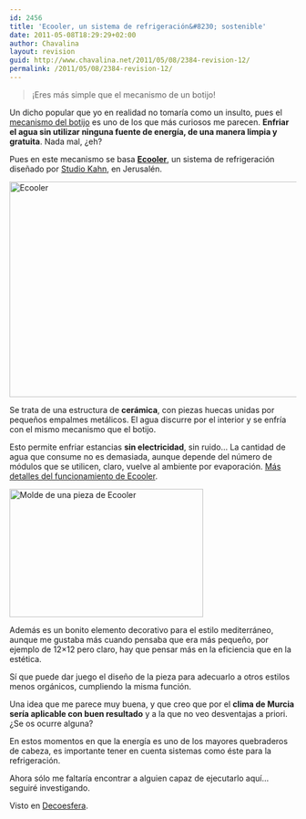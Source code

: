 ```yaml
---
id: 2456
title: 'Ecooler, un sistema de refrigeración&#8230; sostenible'
date: 2011-05-08T18:29:29+02:00
author: Chavalina
layout: revision
guid: http://www.chavalina.net/2011/05/08/2384-revision-12/
permalink: /2011/05/08/2384-revision-12/
---
```

> ¡Eres más simple que el mecanismo de un botijo!

Un dicho popular que yo en realidad no tomaría como un insulto, pues el <a href="http://es.wikipedia.org/wiki/Botijo" target="_blank">mecanismo del botijo</a> es uno de los que más curiosos me parecen. **Enfriar el agua sin utilizar ninguna fuente de energía, de una manera limpia y gratuita**. Nada mal, ¿eh?

Pues en este mecanismo se basa **<a href="http://ecooler.yolasite.com/" target="_blank">Ecooler</a>**, un sistema de refrigeración diseñado por <a href="http://www.studiokahn.com/" target="_blank">Studio Kahn</a>, en Jerusalén.

<img class="size-full wp-image-2445 aligncenter" title="Ecooler" src="http://www.chavalina.net/imagenes/2011/05/ecooler.jpg" alt="Ecooler" width="600" height="378" srcset="http://www.chavalina.net/imagenes/2011/05/ecooler.jpg 600w, http://www.chavalina.net/imagenes/2011/05/ecooler-300x189.jpg 300w, http://www.chavalina.net/imagenes/2011/05/ecooler-500x315.jpg 500w" sizes="(max-width: 600px) 100vw, 600px" /> 

Se trata de una estructura de **cerámica**, con piezas huecas unidas por pequeños empalmes metálicos. El agua discurre por el interior y se enfría con el mismo mecanismo que el botijo.

Esto permite enfriar estancias **sin electricidad**, sin ruido&#8230; La cantidad de agua que consume no es demasiada, aunque depende del número de módulos que se utilicen, claro, vuelve al ambiente por evaporación. <a href="http://ecooler.yolasite.com/how.php" target="_blank">Más detalles del funcionamiento de Ecooler</a>.

<img class="size-full wp-image-2449 alignright" title="Molde de una pieza de Ecooler" src="http://www.chavalina.net/imagenes/2011/05/3.jpg.opt340x225o00s340x225.jpg" alt="Molde de una pieza de Ecooler" width="340" height="225" srcset="http://www.chavalina.net/imagenes/2011/05/3.jpg.opt340x225o00s340x225.jpg 340w, http://www.chavalina.net/imagenes/2011/05/3.jpg.opt340x225o00s340x225-300x198.jpg 300w" sizes="(max-width: 340px) 100vw, 340px" /> 

Además es un bonito elemento decorativo para el estilo mediterráneo, aunque me gustaba más cuando pensaba que era más pequeño, por ejemplo de 12&#215;12 pero claro, hay que pensar más en la eficiencia que en la estética.

Sí que puede dar juego el diseño de la pieza para adecuarlo a otros estilos menos orgánicos, cumpliendo la misma función.

Una idea que me parece muy buena, y que creo que por el **clima de Murcia sería aplicable con buen resultado** y a la que no veo desventajas a priori. ¿Se os ocurre alguna?

En estos momentos en que la energía es uno de los mayores quebraderos de cabeza, es importante tener en cuenta sistemas como éste para la refrigeración.

Ahora sólo me faltaría encontrar a alguien capaz de ejecutarlo aquí&#8230; seguiré investigando.

Visto en <a href="http://www.decoesfera.com/complementos/ecooler-sistema-ecologico-de-refrigeracion-natural" target="_blank">Decoesfera</a>.